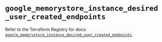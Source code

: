 # `google_memorystore_instance_desired_user_created_endpoints`

Refer to the Terraform Registry for docs: [`google_memorystore_instance_desired_user_created_endpoints`](https://registry.terraform.io/providers/hashicorp/google/6.45.0/docs/resources/memorystore_instance_desired_user_created_endpoints).
